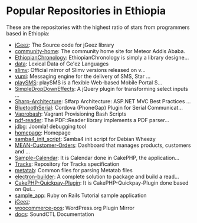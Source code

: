 # Popular Repositories in Ethiopia

These are the repositories with the highest ratio of stars from programmers based in Ethiopia:

- [jGeez](https://github.com/samqty/jGeez): The Source code for jGeez library
- [community-home](https://github.com/Meteor-Addis/community-home): The community home site for Meteor Addis Ababa.
- [EthiopianChronology](https://github.com/andegna/EthiopianChronology): EthiopianChronology is simply a library designe...
- [data](https://github.com/geezorg/data): Lexical Data of Ge'ez Languages
- [slimv](https://github.com/kovisoft/slimv): Official mirror of Slimv versions released on v...
- [vumi](https://github.com/praekelt/vumi): Messaging engine for the delivery of SMS, Star ...
- [playSMS](https://github.com/antonraharja/playSMS): playSMS is a flexible Web-based Mobile Portal S...
- [SimpleDropDownEffects](https://github.com/codrops/SimpleDropDownEffects): A jQuery plugin for transforming select inputs ...
- [Sharp-Architecture](https://github.com/sharparchitecture/Sharp-Architecture): S#arp Architecture: ASP.NET MVC Best Practices ...
- [BluetoothSerial](https://github.com/don/BluetoothSerial): Cordova (PhoneGap) Plugin for Serial Communicat...
- [Vaprobash](https://github.com/fideloper/Vaprobash): Vagrant Provisioning Bash Scripts
- [pdf-reader](https://github.com/yob/pdf-reader): The PDF::Reader library implements a PDF parser...
- [jdbg](https://github.com/gobezu/jdbg): Joomla! debugging tool
- [homepage](https://github.com/vdv73rus/homepage): Homepage
- [samba4_init_script](https://github.com/AchuM/samba4_init_script): Samba4 init script for Debian Wheezy 
- [MEAN-Customer-Orders](https://github.com/sarahzt/MEAN-Customer-Orders): Dashboard that manages products, customers and ...
- [Sample-Calendar](https://github.com/miheretab/Sample-Calendar): It is Calendar done in CakePHP, the application...
- [Tracks](https://github.com/CellMigStandOrg/Tracks): Repository for Tracks specification
- [metatab](https://github.com/CivicKnowledge/metatab): Common files for parsing Metatab files
- [electron-builder](https://github.com/mmckegg/electron-builder): A complete solution to package and build a read...
- [CakePHP-Quickpay-Plugin](https://github.com/miheretab/CakePHP-Quickpay-Plugin): It is CakePHP-Quickpay-Plugin done based on Qui...
- [sample_app](https://github.com/grebbel/sample_app): Ruby on Rails Tutorial sample application
- [jGeez](https://github.com/yareda/jGeez): 
- [woocommerce-pos](https://github.com/wp-plugins/woocommerce-pos): WordPress.org Plugin Mirror
- [docs](https://github.com/SoundCTL/docs): SoundCTL Documentation
